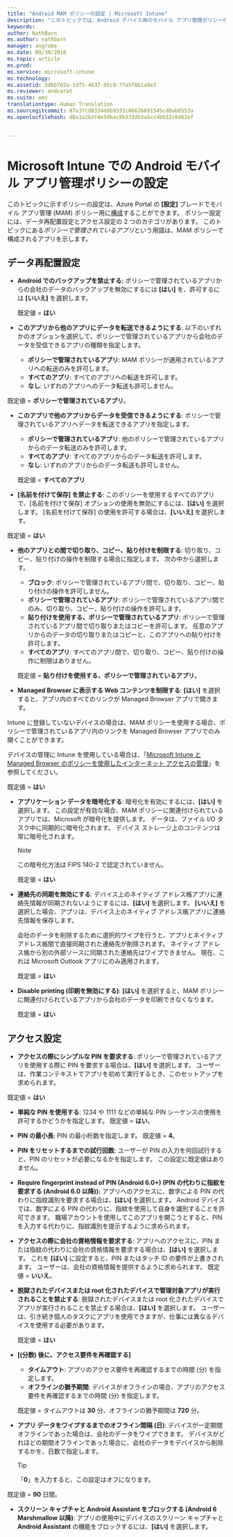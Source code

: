 ```yaml
---
title: "Android MAM ポリシーの設定 | Microsoft Intune"
description: "このトピックでは、Android デバイス用のモバイル アプリ管理ポリシーの設定について説明します。"
keywords: 
author: NathBarn
ms.author: nathbarn
manager: angrobe
ms.date: 09/30/2016
ms.topic: article
ms.prod: 
ms.service: microsoft-intune
ms.technology: 
ms.assetid: 5dbb702a-1df5-4637-95c9-77a5f0b1a0e3
ms.reviewer: andcerat
ms.suite: ems
translationtype: Human Translation
ms.sourcegitcommit: 87e37cd8334ddb9331c0662b691545cd0ab0553a
ms.openlocfilehash: d0a1a2b3f4e5dbac8b333db3a5cc4bb32c0d61ef


---
```


# <a name="android-mobile-app-management-policy-settings-in-microsoft-intune"></a>Microsoft Intune での Android モバイル アプリ管理ポリシーの設定
このトピックに示すポリシーの設定は、Azure Portal の **[設定]** ブレードでモバイル アプリ管理 (MAM) ポリシー用に[構成](create-and-deploy-mobile-app-management-policies-with-microsoft-intune.md)することができます。
ポリシー設定には、データ再配置設定とアクセス設定の 2 つのカテゴリがあります。 このトピックにある*ポリシーで管理されているアプリ*という用語は、MAM ポリシーで構成されるアプリを示します。

##  <a name="data-relocation-settings"></a>データ再配置設定

- **Android でのバックアップを禁止する:** ポリシーで管理されているアプリからの会社のデータのバックアップを無効にするには **[はい]** を、許可するには **[いいえ]** を選択します。

  既定値 = **はい**
- **このアプリから他のアプリにデータを転送できるようにする**: 以下のいずれかのオプションを選択して、ポリシーで管理されているアプリから会社のデータを受信できるアプリの種類を指定します。
  -   **ポリシーで管理されているアプリ**: MAM ポリシーが適用されているアプリへの転送のみを許可します。
  -   **すべてのアプリ**: すべてのアプリへの転送を許可します。
  -   **なし**: いずれのアプリへのデータ転送も許可しません。

 既定値 = **ポリシーで管理されているアプリ**。
- **このアプリで他のアプリからデータを受信できるようにする**: ポリシーで管理されているアプリへデータを転送できるアプリを指定します。
  -   **ポリシーで管理されているアプリ**: 他のポリシーで管理されているアプリからのデータ転送のみを許可します。
  -   **すべてのアプリ**: すべてのアプリからのデータ転送を許可します。
  -   **なし**: いずれのアプリからのデータ転送も許可しません。

  既定値 = **すべてのアプリ**

-   **[名前を付けて保存] を禁止する**: このポリシーを使用するすべてのアプリで、[名前を付けて保存] オプションの使用を無効にするには、**[はい]** を選択します。 [名前を付けて保存] の使用を許可する場合は、**[いいえ]** を選択します。

  既定値 = **はい**
- **他のアプリとの間で切り取り、コピー、貼り付けを制限する**: 切り取り、コピー、貼り付けの操作を制限する場合に指定します。 次の中から選択します。
  -   **ブロック**: ポリシーで管理されているアプリ間で、切り取り、コピー、貼り付けの操作を許可しません。
  -   **ポリシーで管理されているアプリ**: ポリシーで管理されているアプリ間でのみ、切り取り、コピー、貼り付けの操作を許可します。
  -   **貼り付けを使用する、ポリシーで管理されているアプリ**: ポリシーで管理されているアプリ間で切り取りまたはコピーを許可します。 任意のアプリからのデータの切り取りまたはコピーと、このアプリへの貼り付けを許可します。
  -   **すべてのアプリ**: すべてのアプリ間で、切り取り、コピー、貼り付けの操作に制限はありません。

  既定値 = **貼り付けを使用する、ポリシーで管理されているアプリ**。
-   **Managed Browser に表示する Web コンテンツを制限する**: **[はい]** を選択すると、アプリ内のすべてのリンクが Managed Browser アプリで開きます。

  Intune に登録していないデバイスの場合は、MAM ポリシーを使用する場合、ポリシーで管理されているアプリ内のリンクを Managed Browser アプリでのみ開くことができます。

  デバイスの管理に Intune を使用している場合は、「[Microsoft Intune と Managed Browser のポリシーを使用したインターネット アクセスの管理](manage-internet-access-using-managed-browser-policies.md)」を参照してください。

  既定値 = **はい**
- **アプリケーション データを暗号化する**: 暗号化を有効にするには、**[はい]** を選択します。 この設定が有効な場合、MAM ポリシーに関連付けられているアプリでは、Microsoft が暗号化を提供します。 データは、ファイル I/O タスク中に同期的に暗号化されます。 デバイス ストレージ上のコンテンツは常に暗号化されます。
  >[!NOTE]
  >この暗号化方法は FIPS 140-2 で認定されていません。

  既定値 = **はい**

- **連絡先の同期を無効にする**: デバイス上のネイティブ アドレス帳アプリに連絡先情報が同期されないようにするには、**[はい]** を選択します。 **[いいえ]** を選択した場合、アプリは、デバイス上のネイティブ アドレス帳アプリに連絡先情報を保存します。

  会社のデータを削除するために選択的ワイプを行うと、アプリとネイティブ アドレス帳間で直接同期された連絡先が削除されます。 ネイティブ アドレス帳から別の外部ソースに同期された連絡先はワイプできません。 現在、これは Microsoft Outlook アプリにのみ適用されます。

  既定値 = **はい**
- **Disable printing (印刷を無効にする)**: **[はい]** を選択すると、MAM ポリシーに関連付けられているアプリから会社のデータを印刷できなくなります。

  既定値 = **はい**

##  <a name="access-settings"></a>アクセス設定

- **アクセスの際にシンプルな PIN を要求する**: ポリシーで管理されているアプリを使用する際に PIN を要求する場合は、**[はい]** を選択します。 ユーザーは、作業コンテキストでアプリを初めて実行するとき、このセットアップを求められます。

 既定値 = **はい**

 -  **単純な PIN を使用する**: 1234 や 1111 などの単純な PIN シーケンスの使用を許可するかどうかを指定します。 既定値 = **はい**。
 - **PIN の最小長**: PIN の最小桁数を指定します。 既定値 = **4**。
 - **PIN をリセットするまでの試行回数**: ユーザーが PIN の入力を何回試行すると、PIN のリセットが必要になるかを指定します。 この設定に既定値はありません。
 - **Require fingerprint instead of PIN (Android 6.0+) (PIN の代わりに指紋を要求する (Android 6.0 以降)):** アプリへのアクセスに、数字による PIN の代わりに指紋識別を要求する場合は、**[はい]** を選択します。
 Android デバイスでは、数字による PIN の代わりに、指紋を使用して自身を識別することを許可できます。 職場アカウントを使用してこのアプリを開こうとすると、PIN を入力する代わりに、指紋識別を提示するように求められます。
 - **アクセスの際に会社の資格情報を要求する**: アプリへのアクセスに、PIN または指紋の代わりに会社の資格情報を要求する場合は、**[はい]** を選択します。 これを **[はい]** に設定すると、PIN またはタッチ ID の要件が上書きされます。 ユーザーは、会社の資格情報を提供するように求められます。 既定値 = **いいえ**。


- **脱獄されたデバイスまたは root 化されたデバイスで管理対象アプリが実行されることを禁止する**: 脱獄されたデバイスまたは root 化されたデバイスでアプリが実行されることを禁止する場合は、**[はい]** を選択します。 ユーザーは、引き続き個人のタスクにアプリを使用できますが、仕事には異なるデバイスを使用する必要があります。

  既定値 = **はい**
- **[(分数) 後に、アクセス要件を再確認する]**
  -   **タイムアウト**: アプリのアクセス要件を再確認するまでの時間 (分) を指定します。
  -   **オフラインの猶予期間**: デバイスがオフラインの場合、アプリのアクセス要件を再確認するまでの時間 (分) を指定します。

  既定値 = タイムアウトは **30** 分、オフラインの猶予期間は **720** 分。

-   **アプリ データをワイプするまでのオフライン間隔 (日)**: デバイスが一定期間オフラインであった場合は、会社のデータをワイプできます。  デバイスがどれほどの期間オフラインであった場合に、会社のデータをデバイスから削除するかを、日数で指定します。

    >[!TIP]
    >「**0**」を入力すると、この設定はオフになります。

  既定値 = **90** 日間。
- **スクリーン キャプチャと Android Assistant をブロックする (Android 6 Marshmallow 以降)**: アプリの使用中にデバイスのスクリーン キャプチャと **Android Assistant** の機能をブロックするには、**[はい]** を選択します。



<!--HONumber=Dec16_HO2-->


